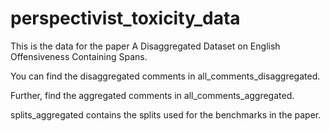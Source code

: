 # perspectivist_toxicity_data

This is the data for the paper A Disaggregated Dataset on English Offensiveness Containing Spans. 

You can find the disaggregated comments in all_comments_disaggregated. 

Further, find the aggregated comments in all_comments_aggregated. 

splits_aggregated contains the splits used for the benchmarks in the paper. 
